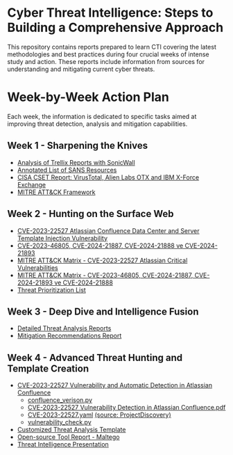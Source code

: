# Cyber Threat Intelligence: Steps to Building a Comprehensive Approach

This repository contains reports prepared to learn CTI covering the latest methodologies and best practices during four crucial weeks of intense study and action. These reports include information from sources for understanding and mitigating current cyber threats. 

# Week-by-Week Action Plan
Each week, the information is dedicated to specific tasks aimed at improving threat detection, analysis and mitigation capabilities.

## Week 1 - Sharpening the Knives

- [Analysis of Trellix Reports with SonicWall](Week%201%20-%20Sharpening%20the%20Knives/Analysis%20of%20Trellix%20Reports%20with%20SonicWall.pdf)
- [Annotated List of SANS Resources](Week%201%20-%20Sharpening%20the%20Knives/Annotated%20List%20of%20SANS%20Resources.pdf)
- [CISA CSET Report: VirusTotal, Alien Labs OTX and IBM X-Force Exchange](Week%201%20-%20Sharpening%20the%20Knives/CISA%20CSET%20Report%20VirusTotal%2C%20Alien%20Labs%20OTX%20and%20IBM%20X-Force%20Exchange.pdf)
- [MITRE ATT&CK Framework](Week%201%20-%20Sharpening%20the%20Knives/MITRE%20ATT%26CK%20Framework.pdf)

## Week 2 - Hunting on the Surface Web

- [CVE-2023-22527 Atlassian Confluence Data Center and Server Template Injection Vulnerability](Week%202%20-%20Hunting%20on%20the%20Surface%20Web/CVE-2023-22527%20Atlassian%20Confluence%20Data%20Center%20and%20Server%20Template%20Injection%20Vulnerability.pdf)
- [CVE-2023-46805, CVE-2024-21887, CVE-2024-21888 ve CVE-2024-21893](Week%202%20-%20Hunting%20on%20the%20Surface%20Web/CVE-2023-46805%2C%20CVE-2024-21887%2C%20CVE-2024-21888%20ve%20CVE-2024-21893.pdf)
- [MITRE ATT&CK Matrix - CVE-2023-22527 Atlassian Critical Vulnerabilities](Week%202%20-%20Hunting%20on%20the%20Surface%20Web/MITRE%20ATT%26CK%20Matrix%20-%20CVE-2023-22527%20Atlassian%20Critical%20Vulnerabilities.pdf)
- [MITRE ATT&CK Matrix - CVE-2023-46805, CVE-2024-21887, CVE-2024-21893 ve CVE-2024-21888](Week%202%20-%20Hunting%20on%20the%20Surface%20Web/MITRE%20ATT%26CK%20Matrix%20-%20CVE-2023-46805%2C%20CVE-2024-21887%2C%20CVE-2024-21893%20and%20CVE-2024-21888.pdf)
- [Threat Prioritization List](Week%202%20-%20Hunting%20on%20the%20Surface%20Web/Threat%20Prioritization%20List.pdf)

## Week 3 - Deep Dive and Intelligence Fusion

- [Detailed Threat Analysis Reports](Week%203%20-%20Deep%20Dive%20and%20Intelligence%20Fusion/Detailed%20Threat%20Analysis%20Reports.pdf)
- [Mitigation Recommendations Report](Week%203%20-%20Deep%20Dive%20and%20Intelligence%20Fusion/Mitigation%20Recommendations%20Report.pdf)

## Week 4 - Advanced Threat Hunting and Template Creation

- [CVE-2023-22527 Vulnerability and Automatic Detection in Atlassian Confluence](Week%204%20-%20Advanced%20Threat%20Hunting%20and%20Template%20Creation/CVE-2023-22527%20Vulnerability%20and%20Automatic%20Detection%20in%20Atlassian%20Confluence)
  - [confluence_verison.py](Week%204%20-%20Advanced%20Threat%20Hunting%20and%20Template%20Creation/CVE-2023-22527%20Vulnerability%20and%20Automatic%20Detection%20in%20Atlassian%20Confluence/confluence_verison.py)
  - [CVE-2023-22527 Vulnerability Detection in Atlassian Confluence.pdf](Week%204%20-%20Advanced%20Threat%20Hunting%20and%20Template%20Creation/CVE-2023-22527%20Vulnerability%20and%20Automatic%20Detection%20in%20Atlassian%20Confluence/CVE-2023-22527%20Vulnerability%20Detection%20in%20Atlassian%20Confluence.pdf)
  - [CVE-2023-22527.yaml](Week%204%20-%20Advanced%20Threat%20Hunting%20and%20Template%20Creation/CVE-2023-22527%20Vulnerability%20and%20Automatic%20Detection%20in%20Atlassian%20Confluence/CVE-2023-22527.yaml) [(source: ProjectDiscovery)](https://blog.projectdiscovery.io/atlassian-confluence-ssti-remote-code-execution/)
  - [vulnerability_check.py](Week%204%20-%20Advanced%20Threat%20Hunting%20and%20Template%20Creation/CVE-2023-22527%20Vulnerability%20and%20Automatic%20Detection%20in%20Atlassian%20Confluence/vulnerability_check.py)
- [Customized Threat Analysis Template](Week%204%20-%20Advanced%20Threat%20Hunting%20and%20Template%20Creation/Customized%20Threat%20Analysis%20Template.pdf)
- [Open-source Tool Report - Maltego](Week%204%20-%20Advanced%20Threat%20Hunting%20and%20Template%20Creation/Open-source%20Tool%20Report%20-%20Maltego.pdf)
- [Threat Intelligence Presentation](Week%204%20-%20Advanced%20Threat%20Hunting%20and%20Template%20Creation/Threat%20Intelligence%20Presentation.pdf)
